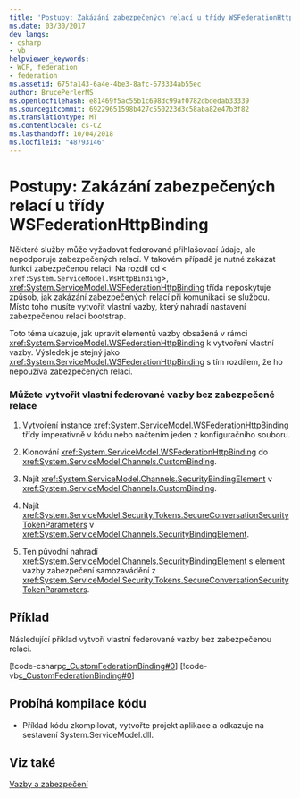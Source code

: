 ```yaml
---
title: 'Postupy: Zakázání zabezpečených relací u třídy WSFederationHttpBinding'
ms.date: 03/30/2017
dev_langs:
- csharp
- vb
helpviewer_keywords:
- WCF, federation
- federation
ms.assetid: 675fa143-6a4e-4be3-8afc-673334ab55ec
author: BrucePerlerMS
ms.openlocfilehash: e81469f5ac55b1c698dc99af0782dbdedab33339
ms.sourcegitcommit: 69229651598b427c550223d3c58aba82e47b3f82
ms.translationtype: MT
ms.contentlocale: cs-CZ
ms.lasthandoff: 10/04/2018
ms.locfileid: "48793146"
---
```

# <a name="how-to-disable-secure-sessions-on-a-wsfederationhttpbinding"></a>Postupy: Zakázání zabezpečených relací u třídy WSFederationHttpBinding
Některé služby může vyžadovat federované přihlašovací údaje, ale nepodporuje zabezpečených relací. V takovém případě je nutné zakázat funkci zabezpečenou relaci. Na rozdíl od <<!--zz xref:System.ServiceModel.WsHttpBinding --> `xref:System.ServiceModel.WsHttpBinding`>, <xref:System.ServiceModel.WSFederationHttpBinding> třída neposkytuje způsob, jak zakázání zabezpečených relací při komunikaci se službou. Místo toho musíte vytvořit vlastní vazby, který nahradí nastavení zabezpečenou relaci bootstrap.  
  
 Toto téma ukazuje, jak upravit elementů vazby obsažená v rámci <xref:System.ServiceModel.WSFederationHttpBinding> k vytvoření vlastní vazby. Výsledek je stejný jako <xref:System.ServiceModel.WSFederationHttpBinding> s tím rozdílem, že ho nepoužívá zabezpečených relací.  
  
### <a name="to-create-a-custom-federated-binding-without-secure-session"></a>Můžete vytvořit vlastní federované vazby bez zabezpečené relace  
  
1.  Vytvoření instance <xref:System.ServiceModel.WSFederationHttpBinding> třídy imperativně v kódu nebo načtením jeden z konfiguračního souboru.  
  
2.  Klonování <xref:System.ServiceModel.WSFederationHttpBinding> do <xref:System.ServiceModel.Channels.CustomBinding>.  
  
3.  Najít <xref:System.ServiceModel.Channels.SecurityBindingElement> v <xref:System.ServiceModel.Channels.CustomBinding>.  
  
4.  Najít <xref:System.ServiceModel.Security.Tokens.SecureConversationSecurityTokenParameters> v <xref:System.ServiceModel.Channels.SecurityBindingElement>.  
  
5.  Ten původní nahradí <xref:System.ServiceModel.Channels.SecurityBindingElement> s element vazby zabezpečení samozavádění z <xref:System.ServiceModel.Security.Tokens.SecureConversationSecurityTokenParameters>.  
  
## <a name="example"></a>Příklad  
 Následující příklad vytvoří vlastní federované vazby bez zabezpečenou relaci.  
  
 [!code-csharp[c_CustomFederationBinding#0](../../../../samples/snippets/csharp/VS_Snippets_CFX/c_customfederationbinding/cs/c_customfederationbinding.cs#0)]
 [!code-vb[c_CustomFederationBinding#0](../../../../samples/snippets/visualbasic/VS_Snippets_CFX/c_customfederationbinding/vb/c_customfederationbinding.vb#0)]  
  
## <a name="compiling-the-code"></a>Probíhá kompilace kódu  
  
-   Příklad kódu zkompilovat, vytvořte projekt aplikace a odkazuje na sestavení System.ServiceModel.dll.  
  
## <a name="see-also"></a>Viz také  
 [Vazby a zabezpečení](../../../../docs/framework/wcf/feature-details/bindings-and-security.md)

